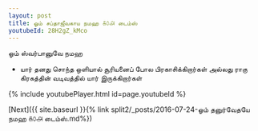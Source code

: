 ```yaml
---
layout: post
title: ஓம் சப்தாஜீவகாய நமஹ ௧௦௮ டைம்ஸ்
youtubeId: 28H2gZ_kMco
---
```

 
 
 ஓம் ஸ்வர்பானுவே நமஹ  
 
 -  யார் தனது சொந்த ஒளியால் சூரியனைப் போல பிரகாசிக்கிறார்கள் அல்லது ராகு கிரகத்தின் வடிவத்தில் யார் இருக்கிறார்கள் 
 
  
 
  
 
 
 
 
 
 


{% include youtubePlayer.html id=page.youtubeId %}
 
[Next]({{ site.baseurl }}{% link  split2/_posts/2016-07-24-ஓம் தனுர்வேதயே நமஹ ௧௦௮ டைம்ஸ்.md%})
 
